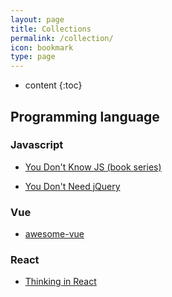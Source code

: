 ```yaml
---
layout: page
title: Collections
permalink: /collection/
icon: bookmark
type: page
---
```


* content
{:toc}

## Programming language

### Javascript

* [You Don't Know JS (book series)](https://github.com/getify/You-Dont-Know-JS)

* [You Don't Need jQuery](https://github.com/oneuijs/You-Dont-Need-jQuery/blob/master/README.md)

### Vue

* [awesome-vue](https://github.com/vuejs/awesome-vue)

### React

* [Thinking in React](http://facebook.github.io/react/docs/thinking-in-react.html)

